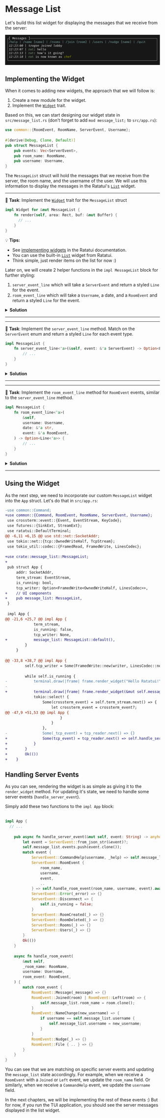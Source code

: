 # Message List

Let's build this list widget for displaying the messages that we receive from the server:

![message list](images/message_list.png)

## Implementing the Widget

When it comes to adding new widgets, the approach that we will follow is:

1. Create a new module for the widget.
2. Implement the [`Widget`](https://docs.rs/ratatui/latest/ratatui/widgets/trait.Widget.html) trait.

Based on this, we can start designing our widget state in `src/message_list.rs` (don't forget to add `mod message_list;` to `src/app.rs`):

```rust
use common::{RoomEvent, RoomName, ServerEvent, Username};

#[derive(Debug, Clone, Default)]
pub struct MessageList {
    pub events: Vec<ServerEvent>,
    pub room_name: RoomName,
    pub username: Username,
}
```

The `MessageList` struct will hold the messages that we receive from the server, the room name, and the username of the user. We will use this information to display the messages in the Ratatui's [`List`](https://docs.rs/ratatui/latest/ratatui/widgets/struct.List.html) widget.

---

🎯 **Task**: Implement the [`Widget`](https://docs.rs/ratatui/latest/ratatui/widgets/trait.Widget.html) trait for the `MessageList` struct

```rust
impl Widget for &mut MessageList {
    fn render(self, area: Rect, buf: &mut Buffer) {
      // ...
    }
}
```

💡 **Tips:**

- See [implementing widgets](https://ratatui.rs/concepts/widgets/#implementing-widgets) in the Ratatui documentation.
- You can use the built-in [`List`](https://docs.rs/ratatui/latest/ratatui/widgets/struct.List.html) widget from Ratatui.
- Think simple, just render items on the list for now :)

Later on, we will create 2 helper functions in the `impl MessageList` block for further styling:

1. `server_event_line` which will take a `ServerEvent` and return a styled `Line` for the event.
2. `room_event_line` which will take a `Username`, a date, and a `RoomEvent` and return a styled `Line` for the event.

<details>
<summary><b>Solution</b></summary>

```rust
use ratatui::{
    buffer::Buffer,
    layout::Rect,
    style::{Color, Modifier, Style, Stylize},
    text::{Line, Span},
    widgets::{Block, List, ListDirection, ListItem, Widget},
};

impl Widget for &mut MessageList {
    fn render(self, area: Rect, buf: &mut Buffer) {
        let items = self
            .events
            .iter()
            .rev()
            .filter_map(|event| self.server_event_line(event))
            .map(ListItem::new)
            .collect::<Vec<_>>();

        let list = List::new(items)
            .block(Block::bordered().title("[ Messages ]"))
            .highlight_style(Style::default().add_modifier(Modifier::BOLD))
            .highlight_symbol("> ")
            .repeat_highlight_symbol(true)
            .direction(ListDirection::BottomToTop);

        Widget::render(list, area, buf);
    }
}
```

The render logic consists of these steps:

1. We iterate over the `events` vector (in reverse order) and create styled [`ListItem`](https://docs.rs/ratatui/latest/ratatui/widgets/struct.ListItem.html)s for each event (with the help of the `server_event_line` method which we will implement next).
2. We create a `List` widget with the items and set the styling options such as the block title, highlight style, and direction.

</details>

---

---

🎯 **Task**: Implement the `server_event_line` method. Match on the `ServerEvent` enum and return a styled `Line` for each event type.

```rust
impl MessageList {
    fn server_event_line<'a>(&self, event: &'a ServerEvent) -> Option<Line<'a>> {
        // ...
    }
}
```

<details>
<summary><b>Solution</b></summary>

```rust
impl MessageList {
    fn server_event_line<'a>(&self, event: &'a ServerEvent) -> Option<Line<'a>> {
        match event {
            ServerEvent::CommandHelp(_, contents) => Some(Line::from(contents.as_str()).blue()),
            ServerEvent::RoomEvent {
                room_name: _,
                username,
                date,
                event,
            } => self.room_event_line(username.clone(), date, event),
            ServerEvent::Error(error) => Some(Line::from(format!("Error: {error}")).red()),
            _ => None,
        }
    }
}
```

Here we pattern match on the `ServerEvent` enum and return a styled `Line` for each event type. For example, if the event is a `CommandHelp` event, we return a blue colored line with the events. Calling `.blue()` is possible thanks to the [`Stylize`](https://docs.rs/ratatui/latest/ratatui/style/trait.Stylize.html) trait of Ratatui.

</details>

---

---

🎯 **Task**: Implement the `room_event_line` method for `RoomEvent` events, similar to the `server_event_line` method.

```rust
impl MessageList {
    fn room_event_line<'a>(
        &self,
        username: Username,
        date: &'a str,
        event: &'a RoomEvent,
    ) -> Option<Line<'a>> {
        // ...
    }
}
```

<details>
<summary><b>Solution</b></summary>

```rust
impl MessageList {
  // ...

    fn room_event_line<'a>(
        &self,
        username: Username,
        date: &'a str,
        event: &'a RoomEvent,
    ) -> Option<Line<'a>> {
        match event {
            RoomEvent::Message(message) => {
                let color = if username == self.username {
                    Color::Yellow
                } else {
                    Color::Cyan
                };
                Some(Line::from_iter([
                    date.italic(),
                    " | ".into(),
                    Span::from(username).style(color),
                    ": ".into(),
                    message.into(),
                ]))
            }
            RoomEvent::Joined(room) => Some(Line::from(vec![
                date.italic(),
                " | ".into(),
                format!("{username} joined {room}").italic(),
            ])),
            RoomEvent::Left(room) => Some(Line::from(vec![
                date.italic(),
                " | ".into(),
                format!("{username} left {room}").italic(),
            ])),
            RoomEvent::NameChange(name) => Some(Line::from(vec![
                date.italic(),
                " | ".into(),
                Span::from(username).cyan(),
                " is now known as ".into(),
                Span::from(name).green().italic(),
            ])),
            _ => None,
        }
    }
}
```

Here we are doing a bit more complex styling. For example, we are using different colors for the messages based on the username. We are also using the `italic` modifier for the date and the messages. This will make the messages look more appealing.

The way that `Line` is constructed is by using the `from` method which takes a Vector of [`Span`](https://docs.rs/ratatui/latest/ratatui/text/struct.Span.html)s.

- Each `Span` can have a different style.
- We can also use the `into` method to convert a String into a `Span`.
- Chaining the styling methods (e.g. `.cyan().italic()`) on a String will return a `Span` with the specified style.

</details>

---

## Using the Widget

As the next step, we need to incorporate our custom `MessageList` widget into the `App` struct. Let's do that in `src/app.rs`:

```diff
-use common::Command;
+use common::{Command, RoomEvent, RoomName, ServerEvent, Username};
 use crossterm::event::{Event, EventStream, KeyCode};
 use futures::{SinkExt, StreamExt};
 use ratatui::DefaultTerminal;
@@ -6,11 +6,15 @@ use std::net::SocketAddr;
 use tokio::net::{tcp::OwnedWriteHalf, TcpStream};
 use tokio_util::codec::{FramedRead, FramedWrite, LinesCodec};

+use crate::message_list::MessageList;
+
 pub struct App {
     addr: SocketAddr,
     term_stream: EventStream,
     is_running: bool,
     tcp_writer: Option<FramedWrite<OwnedWriteHalf, LinesCodec>>,
+    // UI components
+    pub message_list: MessageList,
 }

 impl App {
@@ -21,6 +25,7 @@ impl App {
             term_stream,
             is_running: false,
             tcp_writer: None,
+            message_list: MessageList::default(),
         }
     }

@@ -33,8 +38,7 @@ impl App {
         self.tcp_writer = Some(FramedWrite::new(writer, LinesCodec::new()));

         while self.is_running {
-            terminal.draw(|frame| frame.render_widget("Hello Ratatui!", frame.area()))?;
-
+            terminal.draw(|frame| frame.render_widget(&mut self.message_list, frame.area()))?;
             tokio::select! {
                 Some(crossterm_event) = self.term_stream.next() => {
                     let crossterm_event = crossterm_event?;
@@ -47,9 +51,53 @@ impl App {
                         }
                     }
                 },
-                Some(_tcp_event) = tcp_reader.next() => {}
+                Some(tcp_event) = tcp_reader.next() => self.handle_server_event(tcp_event?).await?,
+            }
+        }
+        Ok(())
+    }
```

## Handling Server Events

As you can see, rendering the widget is as simple as giving it to the `render_widget` method. For updating it's state, we need to handle some server events (`handle_server_event`).

Simply add these two functions to the `impl App` block:

```rust

impl App {
  // ...

    pub async fn handle_server_event(&mut self, event: String) -> anyhow::Result<()> {
        let event = ServerEvent::from_json_str(&event)?;
        self.message_list.events.push(event.clone());
        match event {
            ServerEvent::CommandHelp(username, _help) => self.message_list.username = username,
            ServerEvent::RoomEvent {
                room_name,
                username,
                event,
                ..
            } => self.handle_room_event(room_name, username, event).await,
            ServerEvent::Error(_error) => {}
            ServerEvent::Disconnect => {
                self.is_running = false;
            }
            ServerEvent::RoomCreated(_) => {}
            ServerEvent::RoomDeleted(_) => {}
            ServerEvent::Rooms(_) => {}
            ServerEvent::Users(_) => {}
        }
        Ok(())
    }

    async fn handle_room_event(
        &mut self,
        _room_name: RoomName,
        username: Username,
        room_event: RoomEvent,
    ) {
        match room_event {
            RoomEvent::Message(_message) => {}
            RoomEvent::Joined(room) | RoomEvent::Left(room) => {
                self.message_list.room_name = room.clone();
            }
            RoomEvent::NameChange(new_username) => {
                if username == self.message_list.username {
                    self.message_list.username = new_username;
                }
            }
            RoomEvent::Nudge(_) => {}
            RoomEvent::File { .. } => {}
        }
    }
}
```

You can see that we are matching on specific server events and updating the `message_list` state accordingly. For example, when we receive a `RoomEvent` with a `Joined` or `Left` event, we update the `room_name` field. Or similarly, when we receive a `CommandHelp` event, we update the `username` field.

In the next chapters, we will be implementing the rest of these events :) But for now, if you run the TUI application, you should see the server messages displayed in the list widget.
